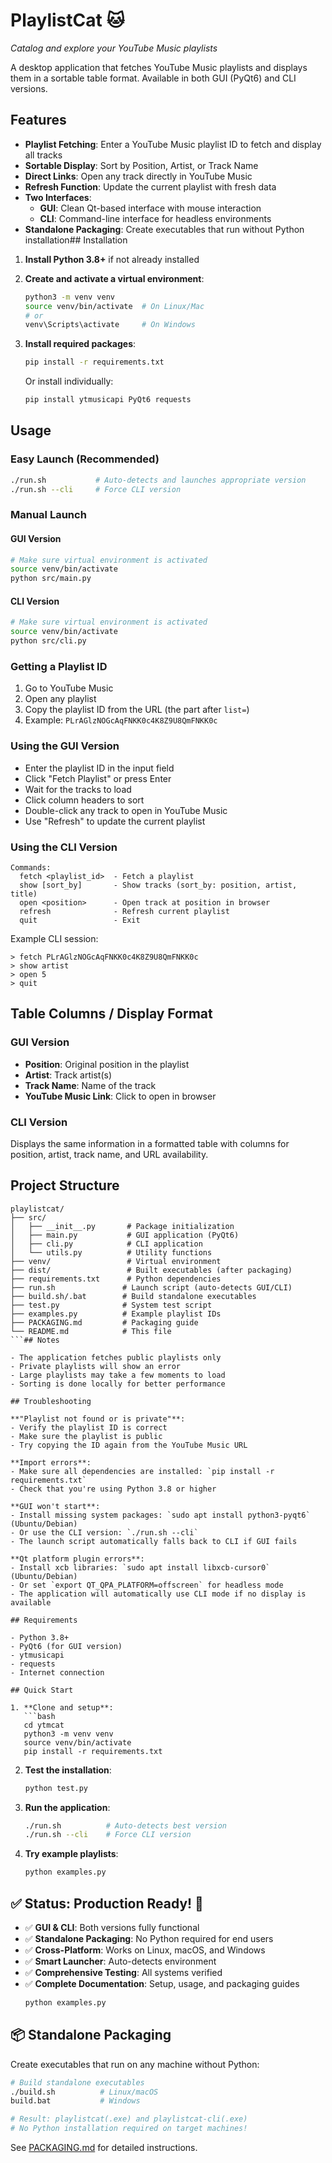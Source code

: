# PlaylistCat 🐱

*Catalog and explore your YouTube Music playlists*

A desktop application that fetches YouTube Music playlists and displays them in a sortable table format. Available in both GUI (PyQt6) and CLI versions.

## Features

- **Playlist Fetching**: Enter a YouTube Music playlist ID to fetch and display all tracks
- **Sortable Display**: Sort by Position, Artist, or Track Name
- **Direct Links**: Open any track directly in YouTube Music
- **Refresh Function**: Update the current playlist with fresh data
- **Two Interfaces**: 
  - **GUI**: Clean Qt-based interface with mouse interaction
  - **CLI**: Command-line interface for headless environments
- **Standalone Packaging**: Create executables that run without Python installation## Installation

1. **Install Python 3.8+** if not already installed

2. **Create and activate a virtual environment**:
   ```bash
   python3 -m venv venv
   source venv/bin/activate  # On Linux/Mac
   # or
   venv\Scripts\activate     # On Windows
   ```

3. **Install required packages**:
   ```bash
   pip install -r requirements.txt
   ```

   Or install individually:
   ```bash
   pip install ytmusicapi PyQt6 requests
   ```

## Usage

### Easy Launch (Recommended)
```bash
./run.sh           # Auto-detects and launches appropriate version
./run.sh --cli     # Force CLI version
```

### Manual Launch

#### GUI Version
```bash
# Make sure virtual environment is activated
source venv/bin/activate
python src/main.py
```

#### CLI Version
```bash
# Make sure virtual environment is activated
source venv/bin/activate
python src/cli.py
```

### Getting a Playlist ID
1. Go to YouTube Music
2. Open any playlist
3. Copy the playlist ID from the URL (the part after `list=`)
4. Example: `PLrAGlzNOGcAqFNKK0c4K8Z9U8QmFNKK0c`

### Using the GUI Version
- Enter the playlist ID in the input field
- Click "Fetch Playlist" or press Enter
- Wait for the tracks to load
- Click column headers to sort
- Double-click any track to open in YouTube Music
- Use "Refresh" to update the current playlist

### Using the CLI Version
```
Commands:
  fetch <playlist_id>  - Fetch a playlist
  show [sort_by]       - Show tracks (sort_by: position, artist, title)
  open <position>      - Open track at position in browser
  refresh              - Refresh current playlist
  quit                 - Exit
```

Example CLI session:
```
> fetch PLrAGlzNOGcAqFNKK0c4K8Z9U8QmFNKK0c
> show artist
> open 5
> quit
```

## Table Columns / Display Format

### GUI Version
- **Position**: Original position in the playlist
- **Artist**: Track artist(s)
- **Track Name**: Name of the track
- **YouTube Music Link**: Click to open in browser

### CLI Version
Displays the same information in a formatted table with columns for position, artist, track name, and URL availability.

## Project Structure

```
playlistcat/
├── src/
│   ├── __init__.py       # Package initialization
│   ├── main.py           # GUI application (PyQt6)
│   ├── cli.py            # CLI application  
│   └── utils.py          # Utility functions
├── venv/                 # Virtual environment
├── dist/                 # Built executables (after packaging)
├── requirements.txt      # Python dependencies
├── run.sh               # Launch script (auto-detects GUI/CLI)
├── build.sh/.bat        # Build standalone executables
├── test.py              # System test script
├── examples.py          # Example playlist IDs
├── PACKAGING.md         # Packaging guide
└── README.md            # This file
```## Notes

- The application fetches public playlists only
- Private playlists will show an error
- Large playlists may take a few moments to load
- Sorting is done locally for better performance

## Troubleshooting

**"Playlist not found or is private"**:
- Verify the playlist ID is correct
- Make sure the playlist is public
- Try copying the ID again from the YouTube Music URL

**Import errors**:
- Make sure all dependencies are installed: `pip install -r requirements.txt`
- Check that you're using Python 3.8 or higher

**GUI won't start**:
- Install missing system packages: `sudo apt install python3-pyqt6` (Ubuntu/Debian)
- Or use the CLI version: `./run.sh --cli`
- The launch script automatically falls back to CLI if GUI fails

**Qt platform plugin errors**:
- Install xcb libraries: `sudo apt install libxcb-cursor0` (Ubuntu/Debian)
- Or set `export QT_QPA_PLATFORM=offscreen` for headless mode
- The application will automatically use CLI mode if no display is available

## Requirements

- Python 3.8+
- PyQt6 (for GUI version)
- ytmusicapi
- requests
- Internet connection

## Quick Start

1. **Clone and setup**:
   ```bash
   cd ytmcat
   python3 -m venv venv
   source venv/bin/activate
   pip install -r requirements.txt
   ```

2. **Test the installation**:
   ```bash
   python test.py
   ```

3. **Run the application**:
   ```bash
   ./run.sh          # Auto-detects best version
   ./run.sh --cli    # Force CLI version
   ```

4. **Try example playlists**:
   ```bash
   python examples.py
   ```

## ✅ Status: **Production Ready!** 🚀

- ✅ **GUI & CLI**: Both versions fully functional
- ✅ **Standalone Packaging**: No Python required for end users
- ✅ **Cross-Platform**: Works on Linux, macOS, and Windows
- ✅ **Smart Launcher**: Auto-detects environment  
- ✅ **Comprehensive Testing**: All systems verified
- ✅ **Complete Documentation**: Setup, usage, and packaging guides
   ```bash
   python examples.py
   ```

## 📦 Standalone Packaging

Create executables that run on any machine without Python:

```bash
# Build standalone executables
./build.sh          # Linux/macOS
build.bat           # Windows

# Result: playlistcat(.exe) and playlistcat-cli(.exe)
# No Python installation required on target machines!
```

See [PACKAGING.md](PACKAGING.md) for detailed instructions.
